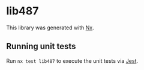 # lib487

This library was generated with [Nx](https://nx.dev).

## Running unit tests

Run `nx test lib487` to execute the unit tests via [Jest](https://jestjs.io).
